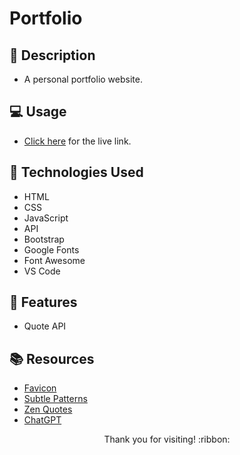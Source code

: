 # Portfolio

## :pencil: Description

- A personal portfolio website.

## :computer: Usage

- [Click here](https://hbarry89.github.io/) for the live link.

## :wrench: Technologies Used

- HTML
- CSS
- JavaScript
- API
- Bootstrap
- Google Fonts
- Font Awesome
- VS Code

## :star2: Features

- Quote API

## :books: Resources

- [Favicon](https://favicon.io/)
- [Subtle Patterns](https://www.toptal.com/designers/subtlepatterns/)
- [Zen Quotes](https://docs.zenquotes.io/zenquotes-documentation/)
- [ChatGPT](https://openai.com/blog/chatgpt)

<p align="center">Thank you for visiting! :ribbon:</p>